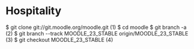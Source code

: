 Hospitality
===========


$ git clone git://git.moodle.org/moodle.git                       (1)
$ cd moodle
$ git branch -a                                                   (2)
$ git branch --track MOODLE_23_STABLE origin/MOODLE_23_STABLE      (3)
$ git checkout MOODLE_23_STABLE                                    (4)
